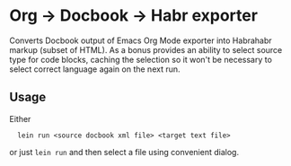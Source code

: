 Org -> Docbook -> Habr exporter
===============================

Converts Docbook output of Emacs Org Mode exporter into Habrahabr markup (subset of HTML). As a bonus
provides an ability to select source type for code blocks, caching the selection so it won't be
necessary to select correct language again on the next run.

Usage
-----

Either
```
  lein run <source docbook xml file> <target text file>
```
or just `lein run` and then select a file using convenient dialog.
